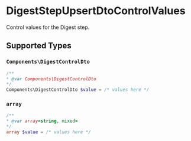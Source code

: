 # DigestStepUpsertDtoControlValues

Control values for the Digest step.


## Supported Types

### `Components\DigestControlDto`

```php
/**
* @var Components\DigestControlDto
*/
Components\DigestControlDto $value = /* values here */
```

### `array`

```php
/**
* @var array<string, mixed>
*/
array $value = /* values here */
```

